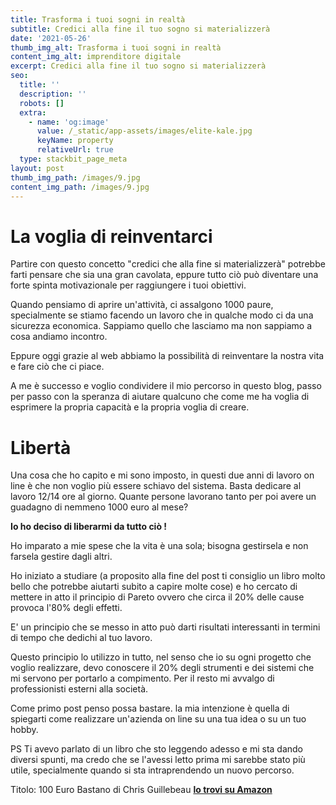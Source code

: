 ```yaml
---
title: Trasforma i tuoi sogni in realtà
subtitle: Credici alla fine il tuo sogno si materializzerà
date: '2021-05-26'
thumb_img_alt: Trasforma i tuoi sogni in realtà
content_img_alt: imprenditore digitale
excerpt: Credici alla fine il tuo sogno si materializzerà
seo:
  title: ''
  description: ''
  robots: []
  extra:
    - name: 'og:image'
      value: /_static/app-assets/images/elite-kale.jpg
      keyName: property
      relativeUrl: true
  type: stackbit_page_meta
layout: post
thumb_img_path: /images/9.jpg
content_img_path: /images/9.jpg
---
```

# La voglia di reinventarci

Partire con questo concetto "credici che alla fine si materializzerà" potrebbe farti pensare che sia una gran cavolata, eppure tutto ciò può diventare una forte spinta motivazionale per raggiungere i tuoi obiettivi.

Quando pensiamo di aprire un'attività, ci assalgono 1000 paure, specialmente se stiamo facendo un lavoro che in qualche modo ci da una sicurezza economica. Sappiamo quello che lasciamo ma non sappiamo a cosa andiamo incontro.

Eppure oggi grazie al web abbiamo la possibilità di reinventare la nostra vita e fare ciò che ci piace.

A me è successo e voglio condividere il mio percorso in questo blog, passo per passo con la speranza di aiutare qualcuno che come me ha voglia di esprimere la propria capacità e la propria voglia di creare.

# Libertà

Una cosa che ho capito e mi sono imposto, in questi due anni di lavoro on line è che non voglio più essere schiavo del sistema. Basta dedicare al lavoro 12/14 ore al giorno. Quante persone lavorano tanto per poi avere un guadagno di nemmeno 1000 euro al mese?

**Io ho deciso di liberarmi da tutto ciò !**

Ho imparato a mie spese che la vita è una sola; bisogna gestirsela e non farsela gestire dagli altri.

Ho iniziato a studiare (a proposito alla fine del post ti consiglio un libro molto bello che potrebbe aiutarti subito a capire molte cose) e ho cercato di mettere in atto il principio di Pareto ovvero che circa il 20% delle cause provoca l'80% degli effetti.

E' un principio che se messo in atto può darti risultati interessanti in termini di tempo che dedichi al tuo lavoro.

Questo principio lo utilizzo in tutto, nel senso che io su ogni progetto che voglio realizzare, devo conoscere il 20% degli strumenti e dei sistemi che mi servono per portarlo a compimento. Per il resto mi avvalgo di professionisti esterni alla società.

Come primo post penso possa bastare. la mia intenzione è quella di spiegarti come realizzare un'azienda on line su una tua idea o su un tuo hobby.

PS Ti avevo parlato di un libro che sto leggendo adesso e mi sta dando diversi spunti, ma credo che se l'avessi letto prima mi sarebbe stato più utile, specialmente quando si sta intraprendendo un nuovo percorso.

Titolo: 100 Euro Bastano di Chris Guillebeau [**lo trovi su Amazon**](https://amzn.to/2TgY4Zb)
